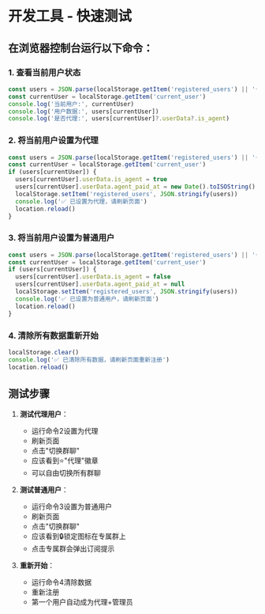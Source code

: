# 开发工具 - 快速测试

## 在浏览器控制台运行以下命令：

### 1. 查看当前用户状态
```javascript
const users = JSON.parse(localStorage.getItem('registered_users') || '{}')
const currentUser = localStorage.getItem('current_user')
console.log('当前用户:', currentUser)
console.log('用户数据:', users[currentUser])
console.log('是否代理:', users[currentUser]?.userData?.is_agent)
```

### 2. 将当前用户设置为代理
```javascript
const users = JSON.parse(localStorage.getItem('registered_users') || '{}')
const currentUser = localStorage.getItem('current_user')
if (users[currentUser]) {
  users[currentUser].userData.is_agent = true
  users[currentUser].userData.agent_paid_at = new Date().toISOString()
  localStorage.setItem('registered_users', JSON.stringify(users))
  console.log('✅ 已设置为代理，请刷新页面')
  location.reload()
}
```

### 3. 将当前用户设置为普通用户
```javascript
const users = JSON.parse(localStorage.getItem('registered_users') || '{}')
const currentUser = localStorage.getItem('current_user')
if (users[currentUser]) {
  users[currentUser].userData.is_agent = false
  users[currentUser].userData.agent_paid_at = null
  localStorage.setItem('registered_users', JSON.stringify(users))
  console.log('✅ 已设置为普通用户，请刷新页面')
  location.reload()
}
```

### 4. 清除所有数据重新开始
```javascript
localStorage.clear()
console.log('✅ 已清除所有数据，请刷新页面重新注册')
location.reload()
```

## 测试步骤

1. **测试代理用户**：
   - 运行命令2设置为代理
   - 刷新页面
   - 点击"切换群聊"
   - 应该看到⭐"代理"徽章
   - 可以自由切换所有群聊

2. **测试普通用户**：
   - 运行命令3设置为普通用户
   - 刷新页面
   - 点击"切换群聊"
   - 应该看到🔒锁定图标在专属群上
   - 点击专属群会弹出订阅提示

3. **重新开始**：
   - 运行命令4清除数据
   - 重新注册
   - 第一个用户自动成为代理+管理员






















